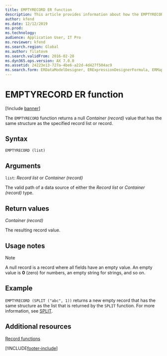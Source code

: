 ```yaml
---
title: EMPTYRECORD ER function
description: This article provides information about how the EMPTYRECORD Electronic reporting (ER) function is used.
author: kfend
ms.date: 12/12/2019
ms.prod: 
ms.technology: 
audience: Application User, IT Pro
ms.reviewer: kfend
ms.search.region: Global
ms.author: filatovm
ms.search.validFrom: 2016-02-28
ms.dyn365.ops.version: AX 7.0.0
ms.assetid: 24223e13-727a-4be6-a22d-4d427f504ac9
ms.search.form: ERDataModelDesigner, ERExpressionDesignerFormula, ERMappedFormatDesigner, ERModelMappingDesigner
---
```


# EMPTYRECORD ER function

[!include [banner](../includes/banner.md)]

The `EMPTYRECORD` function returns a null *Container (record)* value that has the same structure as the specified record list or record.

## Syntax

```vb
EMPTYRECORD (list)
```

## Arguments

`list`: *Record list* or *Container (record)*

The valid path of a data source of either the *Record list* or *Container (record)* type.

## Return values

*Container (record)*

The resulting record value.

## Usage notes

> [!NOTE] 
> A null record is a record where all fields have an empty value. An empty value is **0** (zero) for numbers, an empty string for strings, and so on.

## Example

`EMPTYRECORD (SPLIT ("abc", 1))` returns a new empty record that has the same structure as the list that is returned by the `SPLIT` function. For more information, see [SPLIT](er-functions-list-split.md).

## Additional resources

[Record functions](er-functions-category-record.md)


[!INCLUDE[footer-include](../../../includes/footer-banner.md)]
